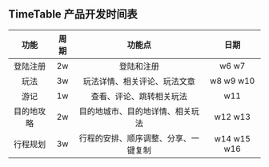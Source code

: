 
## TimeTable 产品开发时间表
| 功能       | 周期 | 功能点                               | 日期        |
|:------------:|:------:|:--------------------------------------:|:-------------:|
| 登陆注册   | 2w   | 登陆和注册                           | w6 w7       |
| 玩法       | 3w   | 玩法详情、相关评论、玩法文章         | w8 w9 w10   |
| 游记       | 1w   | 查看、评论、跳转相关玩法             | w11         |
| 目的地攻略 | 2w   | 目的地城市、目的地详情、相关玩法     | w12 w13     |
| 行程规划   | 3w   | 行程的安排、顺序调整、分享、一键复制 | w14 w15 w16 |

